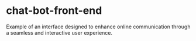 # chat-bot-front-end
Example of an  interface designed to enhance online communication through a seamless and interactive user experience. 
